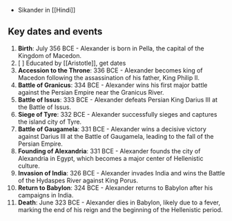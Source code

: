 - Sikander in [[Hindi]] 
## Key dates and events
1. **Birth**: July 356 BCE - Alexander is born in Pella, the capital of the Kingdom of Macedon.
2. [ ] Educated by [[Aristotle]], get dates
3. **Accession to the Throne**: 336 BCE - Alexander becomes king of Macedon following the assassination of his father, King Philip II.
4. **Battle of Granicus**: 334 BCE - Alexander wins his first major battle against the Persian Empire near the Granicus River.
5. **Battle of Issus**: 333 BCE - Alexander defeats Persian King Darius III at the Battle of Issus.
6. **Siege of Tyre**: 332 BCE - Alexander successfully sieges and captures the island city of Tyre.
7. **Battle of Gaugamela**: 331 BCE - Alexander wins a decisive victory against Darius III at the Battle of Gaugamela, leading to the fall of the Persian Empire.
8. **Founding of Alexandria**: 331 BCE - Alexander founds the city of Alexandria in Egypt, which becomes a major center of Hellenistic culture.
9. **Invasion of India**: 326 BCE - Alexander invades India and wins the Battle of the Hydaspes River against King Porus.
10. **Return to Babylon**: 324 BCE - Alexander returns to Babylon after his campaigns in India.
11. **Death**: June 323 BCE - Alexander dies in Babylon, likely due to a fever, marking the end of his reign and the beginning of the Hellenistic period.